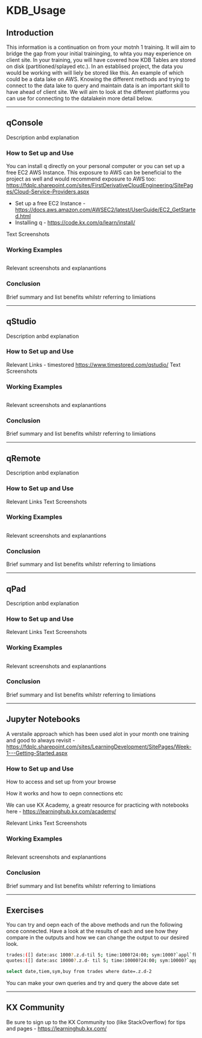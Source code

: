 # KDB_Usage
## Introduction
This information is a continuation on from your motnh 1 training. It will aim to bridge the gap from your initial traininging, to whta you may experience on client site. In your training, you will have covered how KDB Tables are stored on disk (partitioned/splayed etc.). In an establised project, the data you would be working with will liely be stored like this. An example of which could be a data lake on AWS. Knowing the different methods and trying to connect to the data lake to query and maintain data is an important skill to have ahead of client site. We will aim to look at the different platforms you can use for connecting to the datalakein more detail below.

___________________________________________________
## qConsole    
Description anbd explanation

### How to Set up and Use 
You can install q directly on your personal computer or you can set up a free EC2 AWS Instance. This exposure to AWS can be beneficial to the project as well and would recommend exposure to AWS too: https://fdplc.sharepoint.com/sites/FirstDerivativeCloudEngineering/SitePages/Cloud-Service-Providers.aspx

 - Set up a free EC2 Instance -  https://docs.aws.amazon.com/AWSEC2/latest/UserGuide/EC2_GetStarted.html
 - Installing q - https://code.kx.com/q/learn/install/

Text 
Screenshots

### Working Examples

``` sh

```
Relevant screenshots and explanantions

### Conclusion
Brief summary and list benefits whilstr referring to limiations 

___________________________________________________
## qStudio    
Description anbd explanation

### How to Set up and Use 

Relevant Links - timestored https://www.timestored.com/qstudio/
Text 
Screenshots

### Working Examples

``` sh

```
Relevant screenshots and explanantions

### Conclusion
Brief summary and list benefits whilstr referring to limiations 

___________________________________________________
## qRemote   
Description anbd explanation

### How to Set up and Use 

Relevant Links
Text 
Screenshots

### Working Examples

``` sh

```
Relevant screenshots and explanantions

### Conclusion
Brief summary and list benefits whilstr referring to limiations 

___________________________________________________
## qPad  
Description anbd explanation

### How to Set up and Use 

Relevant Links
Text 
Screenshots

### Working Examples

``` sh

```
Relevant screenshots and explanantions

### Conclusion
Brief summary and list benefits whilstr referring to limiations 

___________________________________________________
## Jupyter Notebooks  
A verstaile approach which has been used alot in your month one training and good to always revisit - https://fdplc.sharepoint.com/sites/LearningDevelopment/SitePages/Week-1---Getting-Started.aspx

### How to Set up and Use 

How to access and set up from your browse

How it works and how to oepn connections etc

We can use KX Academy, a greatr resource for practicing with notebooks here - https://learninghub.kx.com/academy/

Relevant Links
Text 
Screenshots

### Working Examples

``` sh

```
Relevant screenshots and explanantions

### Conclusion
Brief summary and list benefits whilstr referring to limiations 

___________________________________________________
## Exercises

You can try and oepn each of the above methods and run the following once connected. Have a look at the results of each and see how they compare in the outputs and how we can change the output to our desired look.

``` sh
trades:([] date:asc 1000?.z.d-til 5; time:1000?24:00; sym:1000?`appl`fb`amzn`goog; side:1000?`Buy`Sell; price:99+1000?2f; size: 1000?1000)
quotes:([] date:asc 10000?.z.d- til 5; time:10000?24:00; sym:10000?`appl`fb`amzn`goog; bid:100-10000?1f; offer:100-1*10000?1f)

select date,tiem,sym,buy from trades where date=.z.d-2
```

You can make your own queries and try and query the above date set

___________________________________________________
## KX Community 

Be sure to sign up to the KX Community too (like StackOverflow) for tips and pages - https://learninghub.kx.com/
